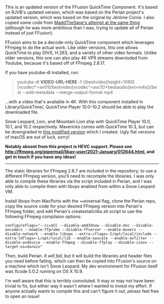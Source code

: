 This is an updated version of the FFusion QuickTime Component. It's based on RJVB's updated version, which was based on the Perian project's updated version, which was based on the original by Jérôme Corne. I also copied some code from [MaddTheSane's attempt at the same thing](https://github.com/MaddTheSane/perian/compare/updatedFFMpeg) (although he was more ambitious than I was, trying to update all of Perian instead of just FFusion).

FFusion aims to be a decode-only QuickTime component which leverages FFmpeg to do the actual work. Like older versions, this one allows QuickTime to play DIVX, H.263, and a variety of other video formats. Unlike older versions, this one can also play 4K VP9 streams downloded from Youtube, because it's based off of FFmpeg 2.8.17.

If you have youtube-dl installed, run:
> youtube-dl **VIDEO-URL-HERE** -f ((bestvideo[height>1080][vcodec!^=av01]/bestvideo[vcodec^=avc1])+bestaudio[ext=m4a])/best --add-metadata --merge-output-format mp4

...with a video that's available in 4K. With this component installed in Library/QuickTime/, QuickTime Player 10.0–10.2 should be able to play the downloaded file.

Snow Leopard, Lion, and Mountain Lion ship with QuickTime Player 10.0, 10.1, and 10.2 respectively. Mavericks comes with QuickTime 10.3, but can be downgraded to [this modified version](https://github.com/Wowfunhappy/QuickTime-Fixer/releases) which I created. Ugly flat versions of macOS are out of luck, sorry!

**Notably absent from this project is HEVC support. Please see http://ffmpeg.org/pipermail/libav-user/2021-January/012644.html, and get in touch if you have any ideas!**

---

The static libraries for FFmpeg 2.8.7 are included in the repository; to use a different FFmpeg version, you'll need to recompile the libraries. I was only able to compile these libraries via the script included in Perian, and I was only able to compile them with libvpx enabled from within a Snow Leopard VM.

Install libvpx from MacPorts with the +universal flag, clone the Perian repo, copy the source code for your desired FFmpeg version into Perian's FFmpeg folder, and edit Perian's createstaticlibs.sh script to use the following FFmpeg compilaion options:

`configureflags="--cc=$CC --disable-amd3dnow --disable-doc --disable-encoders --enable-ffprobe --disable-ffserver --enable-muxers --disable-network --enable-libvpx --extra-cflags=-I/opt/local/include --extra-ldflags=-L/opt/local/lib --enable-swscale --enable-avfilter --disable-avdevice --enable-ffmpeg --disable-ffplay --disable-iconv --target-os=darwin"`

Then, build Perian. _It will fail_, but it will build the libraries and header files you need before failing, which can then be copied into FFusion's source on a machine which isn't Snow Leopard. My dev environment for FFusion itself was  Xcode 5.0.2 running on OS X 10.9.

I'm well aware that this is terribly convoluted. It may or may not have been trivial to fix, but either way it wasn't where I wanted to invest my effort. If anyone actually wants to compile this and can't figure it out, _please_ feel free to open an issue!
